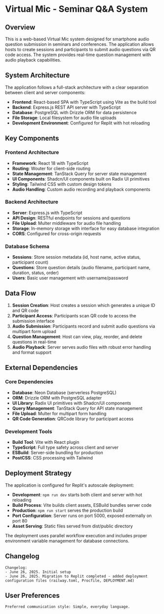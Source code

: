 # Virtual Mic - Seminar Q&A System

## Overview

This is a web-based Virtual Mic system designed for smartphone audio question submission in seminars and conferences. The application allows hosts to create sessions and participants to submit audio questions via QR code access. The system provides real-time question management with audio playback capabilities.

## System Architecture

The application follows a full-stack architecture with a clear separation between client and server components:

- **Frontend**: React-based SPA with TypeScript using Vite as the build tool
- **Backend**: Express.js REST API server with TypeScript
- **Database**: PostgreSQL with Drizzle ORM for data persistence
- **File Storage**: Local filesystem for audio file uploads
- **Development Environment**: Configured for Replit with hot reloading

## Key Components

### Frontend Architecture
- **Framework**: React 18 with TypeScript
- **Routing**: Wouter for client-side routing
- **State Management**: TanStack Query for server state management
- **UI Components**: Shadcn/UI components built on Radix UI primitives
- **Styling**: Tailwind CSS with custom design tokens
- **Audio Handling**: Custom audio recording and playback components

### Backend Architecture
- **Server**: Express.js with TypeScript
- **API Design**: RESTful endpoints for sessions and questions
- **File Upload**: Multer middleware for audio file handling
- **Storage**: In-memory storage with interface for easy database integration
- **CORS**: Configured for cross-origin requests

### Database Schema
- **Sessions**: Store session metadata (id, host name, active status, participant count)
- **Questions**: Store question details (audio filename, participant name, duration, status, order)
- **Users**: Basic user management with username/password

## Data Flow

1. **Session Creation**: Host creates a session which generates a unique ID and QR code
2. **Participant Access**: Participants scan QR code to access the submission interface
3. **Audio Submission**: Participants record and submit audio questions via multipart form upload
4. **Question Management**: Host can view, play, reorder, and delete questions in real-time
5. **Audio Playback**: Server serves audio files with robust error handling and format support

## External Dependencies

### Core Dependencies
- **Database**: Neon Database (serverless PostgreSQL)
- **ORM**: Drizzle ORM with PostgreSQL adapter
- **UI Library**: Radix UI primitives with Shadcn/UI components
- **Query Management**: TanStack Query for API state management
- **File Upload**: Multer for multipart form handling
- **QR Code Generation**: QRCode library for participant access

### Development Tools
- **Build Tool**: Vite with React plugin
- **TypeScript**: Full type safety across client and server
- **ESBuild**: Server-side bundling for production
- **PostCSS**: CSS processing with Tailwind

## Deployment Strategy

The application is configured for Replit's autoscale deployment:

- **Development**: `npm run dev` starts both client and server with hot reloading
- **Build Process**: Vite builds client assets, ESBuild bundles server code
- **Production**: `npm run start` serves the production build
- **Port Configuration**: Server runs on port 5000, exposed externally on port 80
- **Asset Serving**: Static files served from dist/public directory

The deployment uses parallel workflow execution and includes proper environment variable management for database connections.

## Changelog

```
Changelog:
- June 26, 2025. Initial setup
- June 26, 2025. Migration to Replit completed - added deployment configuration files (railway.toml, Procfile, DEPLOYMENT.md)
```

## User Preferences

```
Preferred communication style: Simple, everyday language.
```
